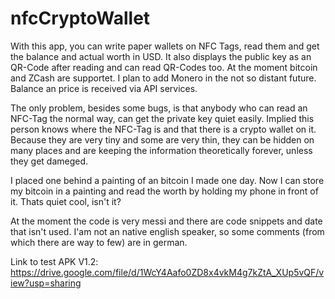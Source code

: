 # nfcCryptoWallet
With this app, you can write paper wallets on NFC Tags, read them and get the balance and actual worth in USD.
It also displays the public key as an QR-Code after reading and can read QR-Codes too.
At the moment bitcoin and ZCash are supportet. I plan to add Monero in the not so distant future.
Balance an price is received via API services.

The only problem, besides some bugs, is that anybody who can read an NFC-Tag the normal way, can get the private key quiet easily.
Implied this person knows where the NFC-Tag is and that there is a crypto wallet on it.
Because they are very tiny and some are very thin, they can be hidden on many places and are keeping the information theoretically forever, unless they get dameged.

I placed one behind a painting of an bitcoin I made one day. Now I can store my bitcoin in a painting and read the worth by holding my phone
in front of it. Thats quiet cool, isn't it?


At the moment the code is very messi and there are code snippets and date that isn't used. I'am not an native english speaker, so some comments (from which there are way to few) are in german.

Link to test APK V1.2: https://drive.google.com/file/d/1WcY4Aafo0ZD8x4vkM4g7kZtA_XUp5vQF/view?usp=sharing
